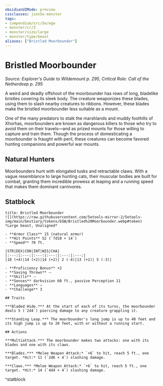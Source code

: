 ```yaml
---
obsidianUIMode: preview
cssclasses: json5e-monster
tags:
- compendium/src/5e/egw
- monster/cr/3
- monster/size/large
- monster/type/beast
aliases: ["Bristled Moorbounder"]
---
```

# Bristled Moorbounder
*Source: Explorer's Guide to Wildemount p. 295, Critical Role: Call of the Netherdeep p. 295*  

A weird and deadly offshoot of the moorbounder has rows of long, bladelike bristles covering its sleek body. The creature weaponizes these blades, using them to slash nearby creatures to ribbons. However, these blades make the bristled moorbounder less suitable as a mount.

One of the many predators to stalk the marshlands and muddy foothills of Xhorhas, moorbounders are known as dangerous killers to those who try to avoid them on their travels—and as prized mounts for those willing to capture and train them. Though the process of domesticating a moorbounder is fraught with peril, these creatures can become favored hunting companions and powerful war mounts.

## Natural Hunters

Moorbounders hunt with elongated tusks and retractable claws. With a vague resemblance to large hunting cats, their muscular bodies are built for combat, granting them incredible prowess at leaping and a running speed that makes them dominant carnivores.

## Statblock

```ad-statblock
title: Bristled Moorbounder
![](https://raw.githubusercontent.com/5etools-mirror-2/5etools-img/main/bestiary/tokens/EGW/Bristled%20Moorbounder.webp#token)
*Large beast, Unaligned*

- **Armor Class** 15 (natural armor)
- **Hit Points** 52 (`7d10 + 14`)
- **Speed** 70 ft.

|STR|DEX|CON|INT|WIS|CHA|
|:---:|:---:|:---:|:---:|:---:|:---:|
|18 (+4)|14 (+2)|14 (+2)| 2 (-4)|13 (+1)| 5 (-3)|

- **Proficiency Bonus** +2
- **Saving Throws** ⏤
- **Skills** ⏤
- **Senses** darkvision 60 ft., passive Perception 11
- **Languages** —
- **Challenge** 3

## Traits

***Bladed Hide.*** At the start of each of its turns, the moorbounder deals 5 (`2d4`) piercing damage to any creature grappling it.

***Standing Leap.*** The moorbounder's long jump is up to 40 feet and its high jump is up to 20 feet, with or without a running start.

## Actions

***Multiattack.*** The moorbounder makes two attacks: one with its blades and one with its claws.

***Blades.*** *Melee Weapon Attack:* `+6` to hit, reach 5 ft., one target. *Hit:* 11 (`2d6 + 4`) slashing damage.

***Claws.*** *Melee Weapon Attack:* `+6` to hit, reach 5 ft., one target. *Hit:* 14 (`4d4 + 4`) slashing damage.
```
^statblock